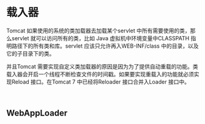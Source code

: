 # 载入器

Tomcat 如果使用的系统的类加载器去加载某个servlet 中所有需要使用的类，那么servlet 就可以访问所有的类，比如 Java 虚拟机中环境变量中CLASSPATH 指明路径下的所有类和库。servlet 应该只允许再入WEB-INF/class 中的目录，以及它的子目录下的类。

并且Tomcat 需要实现自定义类加载器的原因是因为为了提供自动重载的功能。类载入器会开启一个线程不断检查文件的时间戳。如果要实现重载入的功能就必须实现Reload 接口。在Tomcat 7 中已经将Reloader 接口合并入Loader 接口中。

​                                                                                                                                                                                                                                                                                                                                                                                                                                                                                                                                                                                                                                                                                                                                                                                                                                                                                                                                                                                                                                                                                                                                                                                                                                                                                                                                                                                                                                                                               

## WebAppLoader

